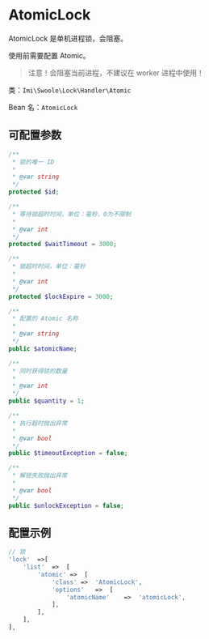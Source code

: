 # AtomicLock

AtomicLock 是单机进程锁，会阻塞。

使用前需要配置 Atomic。

> 注意！会阻塞当前进程，不建议在 worker 进程中使用！

类：`Imi\Swoole\Lock\Handler\Atomic`

Bean 名：`AtomicLock`

## 可配置参数

```php
/**
 * 锁的唯一 ID
 *
 * @var string
 */
protected $id;

/**
 * 等待锁超时时间，单位：毫秒，0为不限制
 * 
 * @var int
 */
protected $waitTimeout = 3000;

/**
 * 锁超时时间，单位：毫秒
 * 
 * @var int
 */
protected $lockExpire = 3000;

/**
 * 配置的 Atomic 名称
 *
 * @var string
 */
public $atomicName;

/**
 * 同时获得锁的数量
 * 
 * @var int
 */
public $quantity = 1;

/**
 * 执行超时抛出异常
 *
 * @var bool
 */
public $timeoutException = false;

/**
 * 解锁失败抛出异常
 *
 * @var bool
 */
public $unlockException = false;

```

## 配置示例

```php
// 锁
'lock'  =>[
    'list'  =>  [
        'atomic' =>  [
            'class' =>  'AtomicLock',
            'options'   =>  [
                'atomicName'    =>  'atomicLock',
            ],
        ],
    ],
],
```
